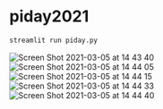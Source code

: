 # piday2021
```zsh
streamlit run piday.py
```
![Screen Shot 2021-03-05 at 14 43 40](https://user-images.githubusercontent.com/10670661/110113006-6e871600-7ded-11eb-9e15-b1bb8f212f65.png)
![Screen Shot 2021-03-05 at 14 44 05](https://user-images.githubusercontent.com/10670661/110113011-70e97000-7ded-11eb-8ef5-1f1bf4369798.png)
![Screen Shot 2021-03-05 at 14 44 15](https://user-images.githubusercontent.com/10670661/110113024-7777e780-7ded-11eb-9fa5-4a2888f20c09.png)
![Screen Shot 2021-03-05 at 14 44 33](https://user-images.githubusercontent.com/10670661/110113036-7c3c9b80-7ded-11eb-8b17-f51bc0feb5cf.png)
![Screen Shot 2021-03-05 at 14 44 40](https://user-images.githubusercontent.com/10670661/110113046-8068b900-7ded-11eb-8e44-1505ddc6f7de.png)
